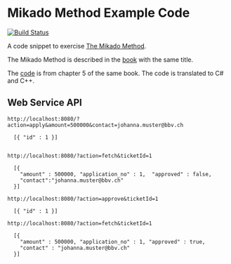 # Mikado Method Example Code

[![Build Status](https://travis-ci.org/raphaelmeyer/mikado-loanserver.svg?branch=master)](https://travis-ci.org/raphaelmeyer/mikado-loanserver)

A code snippet to exercise [The Mikado Method](https://www.manning.com/books/the-mikado-method).

The Mikado Method is described in the [book](https://www.manning.com/books/the-mikado-method)
with the same title.

The [code](https://github.com/mikadomethod/book-chapter-5-code) is from chapter 5 of the same
book.
The code is translated to C# and C++.


## Web Service API

```
http://localhost:8080/?action=apply&amount=500000&contact=johanna.muster@bbv.ch

  [{ "id" : 1 }]


http://localhost:8080/?action=fetch&ticketId=1

  [{
    "amount" : 500000, "application_no" : 1,  "approved" : false,
    "contact":"johanna.muster@bbv.ch"
  }]

http://localhost:8080/?action=approve&ticketId=1

  [{ "id" : 1 }]

http://localhost:8080/?action=fetch&ticketId=1

  [{
    "amount" : 500000, "application_no" : 1, "approved" : true,
    "contact" : "johanna.muster@bbv.ch"
  }]
```
